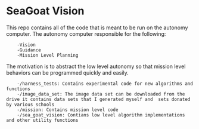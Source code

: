 SeaGoat Vision
==============

This repo contains all of the code that is meant to be run on the autonomy computer. The autonomy computer responsible for the following:
		
		-Vision
		-Guidance
		-Mission Level Planning

The motivation is to abstract the low level autonomy so that mission level behaviors can be programmed quickly and easily. 

		-/harness_tests: Contains experimental code for new algorithms and functions
		-/image_data_set: The image data set can be downloaded from the drive it contains data sets that I generated myself and  sets donated by various schools
		-/mission: Contains mission level code
		-/sea_goat_vision: Contians low level algorithm implementations and other utility functions


